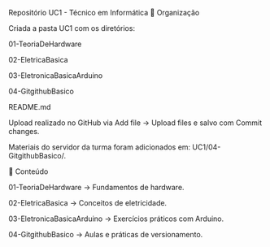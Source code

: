 Repositório UC1 - Técnico em Informática
📌 Organização

Criada a pasta UC1 com os diretórios:

01-TeoriaDeHardware

02-EletricaBasica

03-EletronicaBasicaArduino

04-GitgithubBasico

README.md

Upload realizado no GitHub via Add file → Upload files e salvo com Commit changes.

Materiais do servidor da turma foram adicionados em:
UC1/04-GitgithubBasico/.

📖 Conteúdo

01-TeoriaDeHardware → Fundamentos de hardware.

02-EletricaBasica → Conceitos de eletricidade.

03-EletronicaBasicaArduino → Exercícios práticos com Arduino.

04-GitgithubBasico → Aulas e práticas de versionamento.

